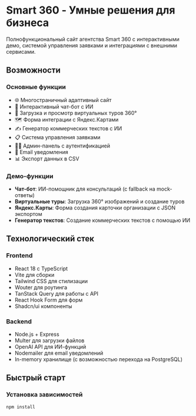 # Smart 360 - Умные решения для бизнеса

Полнофункциональный сайт агентства Smart 360 с интерактивными демо, системой управления заявками и интеграциями с внешними сервисами.

## Возможности

### Основные функции
- 🌐 Многостраничный адаптивный сайт
- 🤖 Интерактивный чат-бот с ИИ
- 📸 Загрузка и просмотр виртуальных туров 360°
- 🗺️ Форма интеграции с Яндекс.Картами
- ✍️ Генератор коммерческих текстов с ИИ
- 📋 Система управления заявками
- 👨‍💼 Админ-панель с аутентификацией
- 📧 Email уведомления
- 📊 Экспорт данных в CSV

### Демо-функции
- **Чат-бот**: ИИ-помощник для консультаций (с fallback на mock-ответы)
- **Виртуальные туры**: Загрузка 360° изображений и создание туров
- **Яндекс.Карты**: Форма создания карточки организации с JSON экспортом
- **Генератор текстов**: Создание коммерческих текстов с помощью ИИ

## Технологический стек

### Frontend
- React 18 с TypeScript
- Vite для сборки
- Tailwind CSS для стилизации
- Wouter для роутинга
- TanStack Query для работы с API
- React Hook Form для форм
- Shadcn/ui компоненты

### Backend
- Node.js + Express
- Multer для загрузки файлов
- OpenAI API для ИИ-функций
- Nodemailer для email уведомлений
- In-memory хранилище (с возможностью перехода на PostgreSQL)

## Быстрый старт

### Установка зависимостей
```bash
npm install
